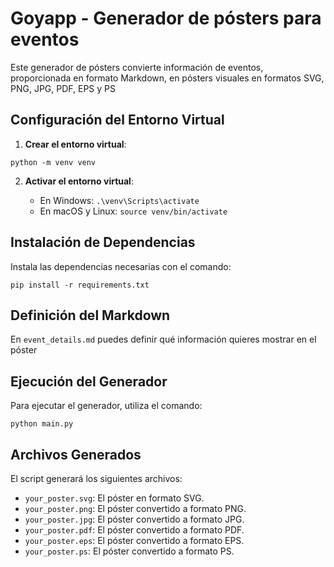 # Goyapp - Generador de pósters para eventos

Este generador de pósters convierte información de eventos, proporcionada en formato Markdown, en pósters visuales en formatos SVG, PNG, JPG, PDF, EPS y PS

## Configuración del Entorno Virtual

1. **Crear el entorno virtual**:

```
python -m venv venv
```

2. **Activar el entorno virtual**:

   - En Windows: `.\venv\Scripts\activate`
   - En macOS y Linux: `source venv/bin/activate`

## Instalación de Dependencias

Instala las dependencias necesarias con el comando:

```
pip install -r requirements.txt
```

## Definición del Markdown

En `event_details.md` puedes definir qué información quieres mostrar en el póster


## Ejecución del Generador

Para ejecutar el generador, utiliza el comando:

```
python main.py
```


## Archivos Generados

El script generará los siguientes archivos:

- `your_poster.svg`: El póster en formato SVG.
- `your_poster.png`: El póster convertido a formato PNG.
- `your_poster.jpg`: El póster convertido a formato JPG.
- `your_poster.pdf`: El póster convertido a formato PDF.
- `your_poster.eps`: El póster convertido a formato EPS.
- `your_poster.ps`: El póster convertido a formato PS.

